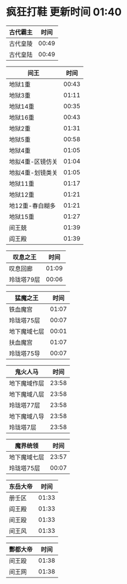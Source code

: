 # 疯狂打鞋 更新时间 01:40

| 古代霸主   | 时间    |
|--------|-------|
| 古代皇陵 | 00:49 |
| 古代皇陆 | 00:49 |

| 间王   | 时间    |
|--------|-------|
| 地狱1重 | 00:43 |
| 地狱3重 | 01:11 |
| 地狱14重 | 00:35 |
| 地狱16重 | 00:43 |
| 地狱2重 | 01:31 |
| 地狱5重 | 00:58 |
| 地狱4重 | 01:05 |
| 地拟4重-区镜仿关 | 01:04 |
| 地拟4重-划镜类关 | 01:05 |
| 地狱11重 | 01:17 |
| 地狱12重 | 01:21 |
| 地12重-春白糊多 | 01:21 |
| 地狱15重 | 01:27 |
| 间王兢 | 01:39 |
| 阎王殿 | 01:39 |

| 叹息之王   | 时间    |
|--------|-------|
| 叹息回廊 | 01:09 |
| 玲珑塔79层 | 00:06 |

| 猛魔之王   | 时间    |
|--------|-------|
| 铁血魔宫 | 01:07 |
| 玲珑塔75层 | 00:07 |
| 地下魔域七层 | 00:01 |
| 扶血魔宫 | 01:07 |
| 玲珑塔75导 | 00:07 |

| 鬼火人马   | 时间    |
|--------|-------|
| 地下魔域作层 | 23:58 |
| 地下魔域八层 | 23:58 |
| 玲珑塔77层 | 23:58 |
| 地下魔域八导 | 23:58 |
| 玲珑塔7层 | 23:58 |

| 魔界统领   | 时间    |
|--------|-------|
| 地下魔域七层 | 23:57 |
| 玲珑塔75层 | 00:07 |

| 东岳大帝   | 时间    |
|--------|-------|
| 册壬区 | 01:33 |
| 阎王殿 | 01:33 |
| 间王殴 | 01:33 |
| 间王风 | 01:33 |

| 酆都大帝   | 时间    |
|--------|-------|
| 间王殴 | 01:38 |
| 间王网 | 01:38 |